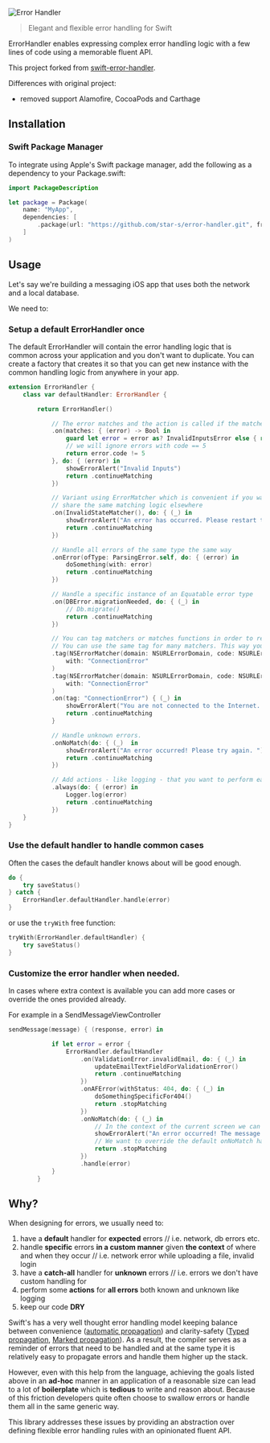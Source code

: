 ![Error Handler](https://github.com/Workable/swift-error-handler/blob/master/ErrorHandler.png)

> Elegant and flexible error handling for Swift

ErrorHandler enables expressing complex error handling logic with a few lines of code using a memorable fluent API.

This project forked from [swift-error-handler](https://github.com/Workable/swift-error-handler).

Differences with original project:

- removed support Alamofire, CocoaPods and Carthage

## Installation

### Swift Package Manager

To integrate using Apple's Swift package manager, add the following as a dependency to your Package.swift:

```swift
import PackageDescription

let package = Package(
    name: "MyApp",
    dependencies: [
        .package(url: "https://github.com/star-s/error-handler.git", from: "0.1")
    ]
)
```


## Usage

Let's say we're building a messaging iOS app that uses both the network and a local database.

We need to:

### Setup a default ErrorHandler once

The default ErrorHandler will contain the error handling logic that is common across your application and you don't want to duplicate. You can create a factory that creates it so that you can get new instance with the common handling logic from anywhere in your app.

```swift
extension ErrorHandler {
    class var defaultHandler: ErrorHandler {

        return ErrorHandler()

            // Τhe error matches and the action is called if the matches closure returns true
            .on(matches: { (error) -> Bool in
                guard let error = error as? InvalidInputsError else { return false }
                // we will ignore errors with code == 5
                return error.code != 5
            }, do: { (error) in
                showErrorAlert("Invalid Inputs")
                return .continueMatching
            })

            // Variant using ErrorMatcher which is convenient if you want to
            // share the same matching logic elsewhere
            .on(InvalidStateMatcher(), do: { (_) in
                showErrorAlert("An error has occurred. Please restart the app.")
                return .continueMatching
            })

            // Handle all errors of the same type the same way
            .onError(ofType: ParsingError.self, do: { (error) in
                doSomething(with: error)
                return .continueMatching
            })

            // Handle a specific instance of an Equatable error type
            .on(DBError.migrationNeeded, do: { (_) in
                // Db.migrate()
                return .continueMatching
            })

            // You can tag matchers or matches functions in order to reuse them with a more memorable alias.
            // You can use the same tag for many matchers. This way you can group them and handle their errors together.
            .tag(NSErrorMatcher(domain: NSURLErrorDomain, code: NSURLErrorNetworkConnectionLost),
                with: "ConnectionError"
            )
            .tag(NSErrorMatcher(domain: NSURLErrorDomain, code: NSURLErrorNotConnectedToInternet),
                with: "ConnectionError"
            )
            .on(tag: "ConnectionError") { (_) in
                showErrorAlert("You are not connected to the Internet. Please check your connection and retry.")
                return .continueMatching
            }

            // Handle unknown errors.
            .onNoMatch(do: { (_)  in
                showErrorAlert("An error occurred! Please try again. ")
                return .continueMatching
            })

            // Add actions - like logging - that you want to perform each time - whether the error was matched or not
            .always(do: { (error) in
                Logger.log(error)
                return .continueMatching
            })
    }
}
```
### Use the default handler to handle common cases

Often the cases the default handler knows about will be good enough.

```swift
do {
    try saveStatus()
} catch {
    ErrorHandler.defaultHandler.handle(error)
}
```

or use the `tryWith` free function:

```swift
tryWith(ErrorHandler.defaultHandler) {
    try saveStatus()
}
```
### Customize the error handler when needed.

In cases where extra context is available you can add more cases or override the ones provided already.

For example in a SendMessageViewController

```swift
sendMessage(message) { (response, error) in

            if let error = error {
                ErrorHandler.defaultHandler
                    .on(ValidationError.invalidEmail, do: { (_) in
                        updateEmailTextFieldForValidationError()
                        return .continueMatching
                    })
                    .onAFError(withStatus: 404, do: { (_) in
                        doSomethingSpecificFor404()
                        return .stopMatching
                    })
                    .onNoMatch(do: { (_) in
                        // In the context of the current screen we can provide a better message.
                        showErrorAlert("An error occurred! The message has not been sent.")
                        // We want to override the default onNoMatch handling so we stop searching for other matches.
                        return .stopMatching
                    })
                    .handle(error)
            }
        }
```


## Why?

When designing for errors, we usually need to:

1. have a **default** handler for **expected** errors
   // i.e. network, db errors etc.
2. handle **specific** errors **in a custom manner** given **the context**  of where and when they occur
   // i.e. network error while uploading a file, invalid login
3. have a **catch-all** handler for **unknown** errors
   // i.e. errors we don't have custom handling for
4. perform some **actions** for **all errors** both known and unknown like logging
5. keep our code **DRY**

Swift's has a very well thought error handling model keeping balance between convenience ([automatic propagation](https://github.com/apple/swift/blob/main/docs/ErrorHandlingRationale.md#automatic-propagation)) and clarity-safety ([Typed propagation](https://github.com/apple/swift/blob/main/docs/ErrorHandlingRationale.md#typed-propagation), [Marked propagation](https://github.com/apple/swift/blob/main/docs/ErrorHandlingRationale.md#marked-propagation)). As a result, the compiler serves as a reminder of errors that need to be handled and at the same type it is relatively easy to propagate errors and handle them higher up the stack.

However, even with this help from the language, achieving the goals listed above in an **ad-hoc** manner in an application of a reasonable size can lead to a lot of **boilerplate** which is **tedious** to write and reason about. Because of this friction developers quite often choose to swallow errors or handle them all in the same generic way.

This library addresses these issues by providing an abstraction over defining flexible error handling rules with an opinionated fluent API.
